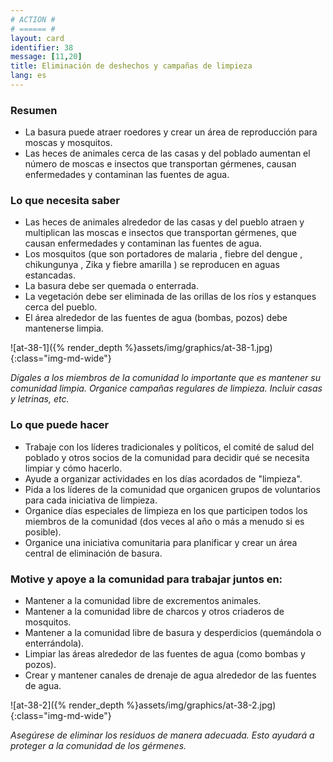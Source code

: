 ```yaml
---
# ACTION #
# ====== #
layout: card
identifier: 38
message: [11,20]
title: Eliminación de deshechos y campañas de limpieza
lang: es
---
```


### Resumen

- La basura puede atraer roedores y crear un área de reproducción para moscas y mosquitos.
- Las heces de animales cerca de las casas y del poblado aumentan el número de moscas e insectos que transportan gérmenes, causan enfermedades y contaminan las fuentes de agua.

### Lo que necesita saber

- Las heces de animales alrededor de las casas y del pueblo atraen y multiplican las moscas e insectos que transportan gérmenes, que causan enfermedades y contaminan las fuentes de agua.
- Los mosquitos (que son portadores de malaria <a class="crosslink" href="{% render_depth %}{% render_link disease|14 %}"><i class="fas fa-external-link-alt" aria-hidden="true"></i></a>, fiebre del dengue <a class="crosslink" href="{% render_depth %}{% render_link disease|13 %}"><i class="fas fa-external-link-alt" aria-hidden="true"></i></a>, chikungunya <a class="crosslink" href="{% render_depth %}{% render_link disease|12 %}"><i class="fas fa-external-link-alt" aria-hidden="true"></i></a>, Zika <a class="crosslink" href="{% render_depth %}{% render_link disease|15 %}"><i class="fas fa-external-link-alt" aria-hidden="true"></i></a> y fiebre amarilla <a class="crosslink" href="{% render_depth %}{% render_link disease|11 %}"><i class="fas fa-external-link-alt" aria-hidden="true"></i></a>) se reproducen en aguas estancadas.
- La basura debe ser quemada o enterrada.
- La vegetación debe ser eliminada de las orillas de los ríos y estanques cerca del pueblo.
- El área alrededor de las fuentes de agua (bombas, pozos) debe mantenerse limpia.

![at-38-1]({% render_depth %}assets/img/graphics/at-38-1.jpg){:class="img-md-wide"}

*Dígales a los miembros de la comunidad lo importante que es mantener su comunidad limpia. Organice campañas regulares de limpieza. Incluir casas y letrinas, etc.*

### Lo que puede hacer
- Trabaje con los líderes tradicionales y políticos, el comité de salud del poblado y otros socios de la comunidad para decidir qué se necesita limpiar y cómo hacerlo.
- Ayude a organizar actividades en los días acordados de "limpieza".
- Pida a los líderes de la comunidad que organicen grupos de voluntarios para cada iniciativa de limpieza.
- Organice días especiales de limpieza en los que participen todos los miembros de la comunidad (dos veces al año o más a menudo si es posible).
- Organice una iniciativa comunitaria para planificar y crear un área central de eliminación de basura.

### Motive y apoye a la comunidad para trabajar juntos en:
- Mantener a la comunidad libre de excrementos animales.
- Mantener a la comunidad libre de charcos y otros criaderos de mosquitos.
- Mantener a la comunidad libre de basura y desperdicios (quemándola o enterrándola).
- Limpiar las áreas alrededor de las fuentes de agua (como bombas y pozos).
- Crear y mantener canales de drenaje de agua alrededor de las fuentes de agua.

![at-38-2]({% render_depth %}assets/img/graphics/at-38-2.jpg){:class="img-md-wide"}

*Asegúrese de eliminar los residuos de manera adecuada. Esto ayudará a proteger a la comunidad de los gérmenes.*
